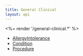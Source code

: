 ```yaml
---
title: General Clinical
layout: api
---
```


<%= render '/general-clinical.*' %>
* [AllergyIntolerance](../general-clinical/allergy-intolerance)
* [Condition](../general-clinical/condition)
* [Procedure](../general-clinical/Procedure)